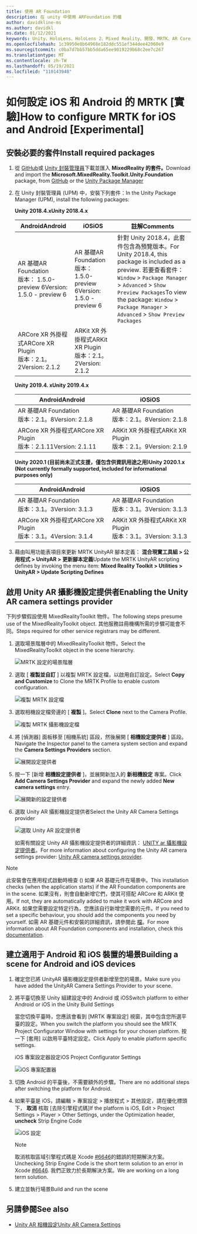 ```yaml
---
title: 使用 AR Foundation
description: 在 unity 中使用 ARFoundation 的檔
author: davidkline-ms
ms.author: davidkl
ms.date: 01/12/2021
keywords: Unity、HoloLens、HoloLens 2、Mixed Reality、開發、MRTK、AR Core、AR 套件
ms.openlocfilehash: 1c39950e8b64968e182ddc551ef344dee42060e9
ms.sourcegitcommit: c0ba7d7bb57bb5dda65ee9019229b68c2ee7c267
ms.translationtype: MT
ms.contentlocale: zh-TW
ms.lasthandoff: 05/19/2021
ms.locfileid: "110143948"
---
```

# <a name="how-to-configure-mrtk-for-ios-and-android-experimental"></a><span data-ttu-id="eada8-104">如何設定 iOS 和 Android 的 MRTK [實驗]</span><span class="sxs-lookup"><span data-stu-id="eada8-104">How to configure MRTK for iOS and Android [Experimental]</span></span>

## <a name="install-required-packages"></a><span data-ttu-id="eada8-105">安裝必要的套件</span><span class="sxs-lookup"><span data-stu-id="eada8-105">Install required packages</span></span>

1. <span data-ttu-id="eada8-106">從 [GitHub](https://github.com/microsoft/MixedRealityToolkit-Unity/releases/tag/v2.3.0)或 [Unity 封裝管理員](../configuration/usingupm.md)下載並匯入 **MixedReality 的套件。**</span><span class="sxs-lookup"><span data-stu-id="eada8-106">Download and import the **Microsoft.MixedReality.Toolkit.Unity.Foundation** package, from [GitHub](https://github.com/microsoft/MixedRealityToolkit-Unity/releases/tag/v2.3.0) or the [Unity Package Manager](../configuration/usingupm.md)</span></span>

1. <span data-ttu-id="eada8-107">在 Unity 封裝管理員 (UPM) 中，安裝下列套件：</span><span class="sxs-lookup"><span data-stu-id="eada8-107">In the Unity Package Manager (UPM), install the following packages:</span></span>

    <span data-ttu-id="eada8-108">**Unity 2018.4.x**</span><span class="sxs-lookup"><span data-stu-id="eada8-108">**Unity 2018.4.x**</span></span>

    | <span data-ttu-id="eada8-109">**Android**</span><span class="sxs-lookup"><span data-stu-id="eada8-109">**Android**</span></span> | <span data-ttu-id="eada8-110">**iOS**</span><span class="sxs-lookup"><span data-stu-id="eada8-110">**iOS**</span></span> | <span data-ttu-id="eada8-111">註解</span><span class="sxs-lookup"><span data-stu-id="eada8-111">Comments</span></span> |
    | --- | --- | --- |
    | <span data-ttu-id="eada8-112">AR 基礎</span><span class="sxs-lookup"><span data-stu-id="eada8-112">AR Foundation</span></span>  <br/> <span data-ttu-id="eada8-113">版本： 1.5.0-preview 6</span><span class="sxs-lookup"><span data-stu-id="eada8-113">Version: 1.5.0 - preview 6</span></span> | <span data-ttu-id="eada8-114">AR 基礎</span><span class="sxs-lookup"><span data-stu-id="eada8-114">AR Foundation</span></span>  <br/> <span data-ttu-id="eada8-115">版本： 1.5.0-preview 6</span><span class="sxs-lookup"><span data-stu-id="eada8-115">Version: 1.5.0 - preview 6</span></span> | <span data-ttu-id="eada8-116">針對 Unity 2018.4，此套件包含為預覽版本。</span><span class="sxs-lookup"><span data-stu-id="eada8-116">For Unity 2018.4, this package is included as a preview.</span></span> <span data-ttu-id="eada8-117">若要查看套件： `Window` > `Package Manager` > `Advanced` > `Show Preview Packages`</span><span class="sxs-lookup"><span data-stu-id="eada8-117">To view the package: `Window` > `Package Manager` > `Advanced` > `Show Preview Packages`</span></span> |
    | <span data-ttu-id="eada8-118">ARCore XR 外掛程式</span><span class="sxs-lookup"><span data-stu-id="eada8-118">ARCore XR Plugin</span></span> <br/> <span data-ttu-id="eada8-119">版本：2.1。2</span><span class="sxs-lookup"><span data-stu-id="eada8-119">Version: 2.1.2</span></span> | <span data-ttu-id="eada8-120">ARKit XR 外掛程式</span><span class="sxs-lookup"><span data-stu-id="eada8-120">ARKit XR Plugin</span></span> <br/> <span data-ttu-id="eada8-121">版本：2.1。2</span><span class="sxs-lookup"><span data-stu-id="eada8-121">Version: 2.1.2</span></span> | |

    <span data-ttu-id="eada8-122">**Unity 2019.4. x**</span><span class="sxs-lookup"><span data-stu-id="eada8-122">**Unity 2019.4.x**</span></span>

    | <span data-ttu-id="eada8-123">**Android**</span><span class="sxs-lookup"><span data-stu-id="eada8-123">**Android**</span></span> | <span data-ttu-id="eada8-124">**iOS**</span><span class="sxs-lookup"><span data-stu-id="eada8-124">**iOS**</span></span> |
    | --- | --- |
    | <span data-ttu-id="eada8-125">AR 基礎</span><span class="sxs-lookup"><span data-stu-id="eada8-125">AR Foundation</span></span>  <br/> <span data-ttu-id="eada8-126">版本：2.1。8</span><span class="sxs-lookup"><span data-stu-id="eada8-126">Version: 2.1.8</span></span> |  <span data-ttu-id="eada8-127">AR 基礎</span><span class="sxs-lookup"><span data-stu-id="eada8-127">AR Foundation</span></span>  <br/> <span data-ttu-id="eada8-128">版本：2.1。8</span><span class="sxs-lookup"><span data-stu-id="eada8-128">Version: 2.1.8</span></span> |
    | <span data-ttu-id="eada8-129">ARCore XR 外掛程式</span><span class="sxs-lookup"><span data-stu-id="eada8-129">ARCore XR Plugin</span></span> <br/> <span data-ttu-id="eada8-130">版本：2.1.11</span><span class="sxs-lookup"><span data-stu-id="eada8-130">Version: 2.1.11</span></span> | <span data-ttu-id="eada8-131">ARKit XR 外掛程式</span><span class="sxs-lookup"><span data-stu-id="eada8-131">ARKit XR Plugin</span></span> <br/> <span data-ttu-id="eada8-132">版本：2.1。9</span><span class="sxs-lookup"><span data-stu-id="eada8-132">Version: 2.1.9</span></span> |

    <span data-ttu-id="eada8-133">**Unity 2020.1 (目前尚未正式支援，僅包含供資訊用途之用)**</span><span class="sxs-lookup"><span data-stu-id="eada8-133">**Unity 2020.1.x (Not currently formally supported, included for informational purposes only)**</span></span>

    | <span data-ttu-id="eada8-134">**Android**</span><span class="sxs-lookup"><span data-stu-id="eada8-134">**Android**</span></span> | <span data-ttu-id="eada8-135">**iOS**</span><span class="sxs-lookup"><span data-stu-id="eada8-135">**iOS**</span></span> |
    | --- | --- |
    | <span data-ttu-id="eada8-136">AR 基礎</span><span class="sxs-lookup"><span data-stu-id="eada8-136">AR Foundation</span></span>  <br/> <span data-ttu-id="eada8-137">版本：3.1。3</span><span class="sxs-lookup"><span data-stu-id="eada8-137">Version: 3.1.3</span></span> |  <span data-ttu-id="eada8-138">AR 基礎</span><span class="sxs-lookup"><span data-stu-id="eada8-138">AR Foundation</span></span>  <br/> <span data-ttu-id="eada8-139">版本：3.1。3</span><span class="sxs-lookup"><span data-stu-id="eada8-139">Version: 3.1.3</span></span> |
    | <span data-ttu-id="eada8-140">ARCore XR 外掛程式</span><span class="sxs-lookup"><span data-stu-id="eada8-140">ARCore XR Plugin</span></span> <br/> <span data-ttu-id="eada8-141">版本：3.1。4</span><span class="sxs-lookup"><span data-stu-id="eada8-141">Version: 3.1.4</span></span> | <span data-ttu-id="eada8-142">ARKit XR 外掛程式</span><span class="sxs-lookup"><span data-stu-id="eada8-142">ARKit XR Plugin</span></span> <br/> <span data-ttu-id="eada8-143">版本：3.1。3</span><span class="sxs-lookup"><span data-stu-id="eada8-143">Version: 3.1.3</span></span> |

1. <span data-ttu-id="eada8-144">藉由叫用功能表項目來更新 MRTK UnityAR 腳本定義： **混合現實工具組 > 公用程式 > UnityAR > 更新腳本定義**</span><span class="sxs-lookup"><span data-stu-id="eada8-144">Update the MRTK UnityAR scripting defines by invoking the menu item: **Mixed Reality Toolkit > Utilities > UnityAR > Update Scripting Defines**</span></span>

## <a name="enabling-the-unity-ar-camera-settings-provider"></a><span data-ttu-id="eada8-145">啟用 Unity AR 攝影機設定提供者</span><span class="sxs-lookup"><span data-stu-id="eada8-145">Enabling the Unity AR camera settings provider</span></span>

<span data-ttu-id="eada8-146">下列步驟假設使用 MixedRealityToolkit 物件。</span><span class="sxs-lookup"><span data-stu-id="eada8-146">The following steps presume use of the MixedRealityToolkit object.</span></span> <span data-ttu-id="eada8-147">其他服務註冊機構所需的步驟可能會不同。</span><span class="sxs-lookup"><span data-stu-id="eada8-147">Steps required for other service registrars may be different.</span></span>

1. <span data-ttu-id="eada8-148">選取場景階層中的 MixedRealityToolkit 物件。</span><span class="sxs-lookup"><span data-stu-id="eada8-148">Select the MixedRealityToolkit object in the scene hierarchy.</span></span>

    ![MRTK 設定的場景階層](../features/images/MRTK_ConfiguredHierarchy.png)

1. <span data-ttu-id="eada8-150">選取 [ **複製並自訂** ] 以複製 MRTK 設定檔，以啟用自訂設定。</span><span class="sxs-lookup"><span data-stu-id="eada8-150">Select **Copy and Customize** to Clone the MRTK Profile to enable custom configuration.</span></span>

    ![複製 MRTK 設定檔](../features/images/camera-system/CloneProfileARFoundation.png)

1. <span data-ttu-id="eada8-152">選取相機設定檔旁邊的 [ **複製** ]。</span><span class="sxs-lookup"><span data-stu-id="eada8-152">Select **Clone** next to the Camera Profile.</span></span>

    ![複製 MRTK 攝影機設定檔](../features/images/camera-system/CloneCameraProfileARFoundation.png)

1. <span data-ttu-id="eada8-154">將 [偵測器] 面板移至 [相機系統] 區段，然後展開 [ **相機設定提供者** ] 區段。</span><span class="sxs-lookup"><span data-stu-id="eada8-154">Navigate the Inspector panel to the camera system section and expand the **Camera Settings Providers** section.</span></span>

    ![展開設定提供者](../features/images/camera-system/ExpandProviders.png)

1. <span data-ttu-id="eada8-156">按一下 [新增 **相機設定提供者** ]，並展開新加入的 **新相機設定** 專案。</span><span class="sxs-lookup"><span data-stu-id="eada8-156">Click **Add Camera Settings Provider** and expand the newly added **New camera settings** entry.</span></span>

    ![展開新的設定提供者](../features/images/camera-system/ExpandNewProvider.png)

1. <span data-ttu-id="eada8-158">選取 Unity AR 攝影機設定提供者</span><span class="sxs-lookup"><span data-stu-id="eada8-158">Select the Unity AR Camera Settings provider</span></span>

    ![選取 Unity AR 設定提供者](../features/images/camera-system/SelectUnityArSettings.png)

    <span data-ttu-id="eada8-160">如需有關設定 Unity AR 攝影機設定提供者的詳細資訊： [UNITY ar 攝影機設定提供者](../features/camera-system/unity-ar-camera-settings.md)。</span><span class="sxs-lookup"><span data-stu-id="eada8-160">For more information about configuring the Unity AR camera settings provider: [Unity AR camera settings provider](../features/camera-system/unity-ar-camera-settings.md).</span></span>

> [!NOTE]
> <span data-ttu-id="eada8-161">此安裝會在應用程式啟動時檢查 () 如果 AR 基礎元件在場景中。</span><span class="sxs-lookup"><span data-stu-id="eada8-161">This installation checks (when the application starts) if the AR Foundation components are in the scene.</span></span> <span data-ttu-id="eada8-162">如果沒有，則會自動新增它們，使其可搭配 ARCore 和 ARKit 使用。</span><span class="sxs-lookup"><span data-stu-id="eada8-162">If not, they are automatically added to make it work with ARCore and ARKit.</span></span>
> <span data-ttu-id="eada8-163">如果您需要設定特定行為，您應該自行新增您需要的元件。</span><span class="sxs-lookup"><span data-stu-id="eada8-163">If you need to set a specific behaviour, you should add the components you need by yourself.</span></span>
> <span data-ttu-id="eada8-164">如需 AR 基礎元件和安裝的詳細資訊，請參閱此 [檔](https://docs.unity3d.com/Packages/com.unity.xr.arfoundation@2.2/manual/index.html#samples)。</span><span class="sxs-lookup"><span data-stu-id="eada8-164">For more information about AR Foundation components and installation, check this [documentation](https://docs.unity3d.com/Packages/com.unity.xr.arfoundation@2.2/manual/index.html#samples).</span></span>

## <a name="building-a-scene-for-android-and-ios-devices"></a><span data-ttu-id="eada8-165">建立適用于 Android 和 iOS 裝置的場景</span><span class="sxs-lookup"><span data-stu-id="eada8-165">Building a scene for Android and iOS devices</span></span>

1. <span data-ttu-id="eada8-166">確定您已將 UnityAR 攝影機設定提供者新增至您的場景。</span><span class="sxs-lookup"><span data-stu-id="eada8-166">Make sure you have added the UnityAR Camera Settings Provider to your scene.</span></span>

1. <span data-ttu-id="eada8-167">將平臺切換至 Unity 組建設定中的 Android 或 iOS</span><span class="sxs-lookup"><span data-stu-id="eada8-167">Switch platform to either Android or iOS in the Unity Build Settings</span></span>

    <span data-ttu-id="eada8-168">當您切換平臺時，您應該會看到 [MRTK 專案設定] 視窗，其中包含您所選平臺的設定。</span><span class="sxs-lookup"><span data-stu-id="eada8-168">When you switch the platform you should see the MRTK Project Configurator Window with settings for your chosen platform.</span></span>  <span data-ttu-id="eada8-169">按一下 [套用] 以啟用平臺特定設定。</span><span class="sxs-lookup"><span data-stu-id="eada8-169">Click Apply to enable platform specific settings.</span></span>

    <span data-ttu-id="eada8-170">iOS 專案設定器設定</span><span class="sxs-lookup"><span data-stu-id="eada8-170">iOS Project Configurator Settings</span></span>

    ![iOS 專案配置器](../features/images/camera-system/MRTKProjectConfigurator.png)

1. <span data-ttu-id="eada8-172">切換 Android 的平臺後，不需要額外的步驟。</span><span class="sxs-lookup"><span data-stu-id="eada8-172">There are no additional steps after switching the platform for Android.</span></span>

1. <span data-ttu-id="eada8-173">如果平臺是 iOS，請編輯 > 專案設定 > 播放程式 > 其他設定，請在優化標頭下， **取消** 核取 [去除引擎程式碼]</span><span class="sxs-lookup"><span data-stu-id="eada8-173">If the platform is iOS, Edit > Project Settings > Player > Other Settings, under the Optimization header, **uncheck** Strip Engine Code</span></span>

    ![iOS 設定](../features/images/camera-system/UncheckStripEngineCodeiOS.png)

    > [!NOTE]
    > <span data-ttu-id="eada8-175">取消核取區域引擎程式碼是 Xcode [#6646](https://github.com/microsoft/MixedRealityToolkit-Unity/issues/6646)的錯誤的短期解決方案。</span><span class="sxs-lookup"><span data-stu-id="eada8-175">Unchecking Strip Engine Code is the short term solution to an error in Xcode [#6646](https://github.com/microsoft/MixedRealityToolkit-Unity/issues/6646).</span></span>  <span data-ttu-id="eada8-176">我們正致力於長期解決方案。</span><span class="sxs-lookup"><span data-stu-id="eada8-176">We are working on a long term solution.</span></span>

1. <span data-ttu-id="eada8-177">建立並執行場景</span><span class="sxs-lookup"><span data-stu-id="eada8-177">Build and run the scene</span></span>

## <a name="see-also"></a><span data-ttu-id="eada8-178">另請參閱</span><span class="sxs-lookup"><span data-stu-id="eada8-178">See also</span></span>

- [<span data-ttu-id="eada8-179">Unity AR 相機設定</span><span class="sxs-lookup"><span data-stu-id="eada8-179">Unity AR Camera Settings</span></span>](../features/camera-system/unity-ar-camera-settings.md)
